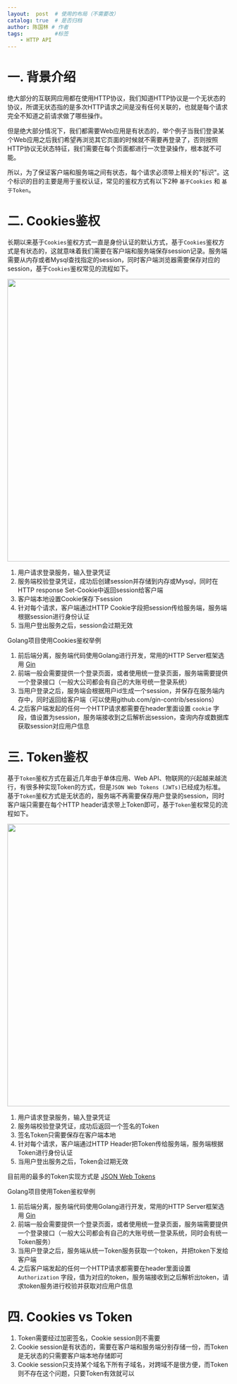 ```yaml
---
layout:  post  # 使用的布局（不需要改）
catalog: true  # 是否归档
author: 陈国林 # 作者
tags:          #标签
    - HTTP API
---
```


# 一. 背景介绍
绝大部分的互联网应用都在使用HTTP协议，我们知道HTTP协议是一个无状态的协议，所谓无状态指的是多次HTTP请求之间是没有任何关联的，也就是每个请求完全不知道之前请求做了哪些操作。

但是绝大部分情况下，我们都需要Web应用是有状态的，举个例子当我们登录某个Web应用之后我们希望再浏览其它页面的时候就不需要再登录了，否则按照HTTP协议无状态特征，我们需要在每个页面都进行一次登录操作，根本就不可能。

所以，为了保证客户端和服务端之间有状态，每个请求必须带上相关的"标识"。这个标识的目的主要是用于鉴权认证，常见的鉴权方式有以下2种 `基于Cookies` 和 `基于Token`。

# 二. Cookies鉴权
长期以来基于`Cookies`鉴权方式一直是身份认证的默认方式，基于`Cookies`鉴权方式是有状态的，这就意味着我们需要在客户端和服务端保存session记录。服务端需要从内存或者Mysql查找指定的session，同时客户端浏览器需要保存对应的session，基于`Cookies`鉴权常见的流程如下。

<img src="https://github.com/chenguolin/chenguolin.github.io/blob/master/data/image/http-api-cookie-auth.png?raw=true" width="640" />

1. 用户请求登录服务，输入登录凭证
2. 服务端校验登录凭证，成功后创建session并存储到内存或Mysql，同时在HTTP response Set-Cookie中返回session给客户端
3. 客户端本地设置Cookie保存下session
4. 针对每个请求，客户端通过HTTP Cookie字段把session传给服务端，服务端根据session进行身份认证
5. 当用户登出服务之后，session会过期无效

Golang项目使用Cookies鉴权举例
1. 前后端分离，服务端代码使用Golang进行开发，常用的HTTP Server框架选用 [Gin](https://github.com/gin-gonic/gin)
2. 前端一般会需要提供一个登录页面，或者使用统一登录页面，服务端需要提供一个登录接口（一般大公司都会有自己的大账号统一登录系统）
3. 当用户登录之后，服务端会根据用户id生成一个session，并保存在服务端内存中，同时返回给客户端（可以使用github.com/gin-contrib/sessions）
4. 之后客户端发起的任何一个HTTP请求都需要在header里面设置 `cookie` 字段，值设置为session，服务端接收到之后解析出session，查询内存或数据库获取session对应用户信息

# 三. Token鉴权
基于`Token`鉴权方式在最近几年由于单体应用、Web API、物联网的兴起越来越流行，有很多种实现Token的方式，但是`JSON Web Tokens (JWTs)`已经成为标准。基于`Token`鉴权方式是无状态的，服务端不再需要保存用户登录的session，同时客户端只需要在每个HTTP header请求带上Token即可，基于`Token`鉴权常见的流程如下。

<img src="https://github.com/chenguolin/chenguolin.github.io/blob/master/data/image/http-api-token-auth.png?raw=true" width="640" />

1. 用户请求登录服务，输入登录凭证
2. 服务端校验登录凭证，成功后返回一个签名的Token
3. 签名Token只需要保存在客户端本地
4. 针对每个请求，客户端通过HTTP Header把Token传给服务端，服务端根据Token进行身份认证
5. 当用户登出服务之后，Token会过期无效

目前用的最多的Token实现方式是 [JSON Web Tokens](https://jwt.io/introduction/)

Golang项目使用Token鉴权举例
1. 前后端分离，服务端代码使用Golang进行开发，常用的HTTP Server框架选用 [Gin](https://github.com/gin-gonic/gin)
2. 前端一般会需要提供一个登录页面，或者使用统一登录页面，服务端需要提供一个登录接口（一般大公司都会有自己的大账号统一登录系统，同时会有统一Token服务）
3. 当用户登录之后，服务端从统一Token服务获取一个token，并把token下发给客户端
4. 之后客户端发起的任何一个HTTP请求都需要在header里面设置 `Authorization` 字段，值为对应的token，服务端接收到之后解析出token，请求token服务进行校验并获取对应用户信息

# 四. Cookies vs Token
1. Token需要经过加密签名，Cookie session则不需要
2. Cookie session是有状态的，需要在客户端和服务端分别存储一份，而Token是无状态的只需要客户端本地存储即可
3. Cookie session只支持某个域名下所有子域名，对跨域不是很方便，而Token则不存在这个问题，只要Token有效就可以



